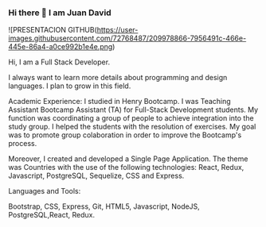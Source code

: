 ### Hi there 👋 I am Juan David

![PRESENTACION GITHUB(https://user-images.githubusercontent.com/72768487/209978866-7956491c-466e-445e-86a4-a0ce992b1e4e.png)





Hi, I am a Full Stack Developer.

I always want to learn more details about programming and design languages. I plan to grow in this field.

Academic Experience: I studied in Henry Bootcamp. I was Teaching Assistant Bootcamp Assistant (TA) for Full-Stack Development students. My function was coordinating a group of people to achieve integration into the study group. I helped the students with the resolution of exercises. My goal was to promote group colaboration in order to improve the Bootcamp's process.

Moreover, I created and developed a Single Page Application. The theme was Countries with the use of the following technologies: React, Redux, Javascript, PostgreSQL, Sequelize, CSS and Express.

Languages and Tools:

Bootstrap, CSS, Express, Git, HTML5, Javascript, NodeJS, PostgreSQL,React, Redux.
